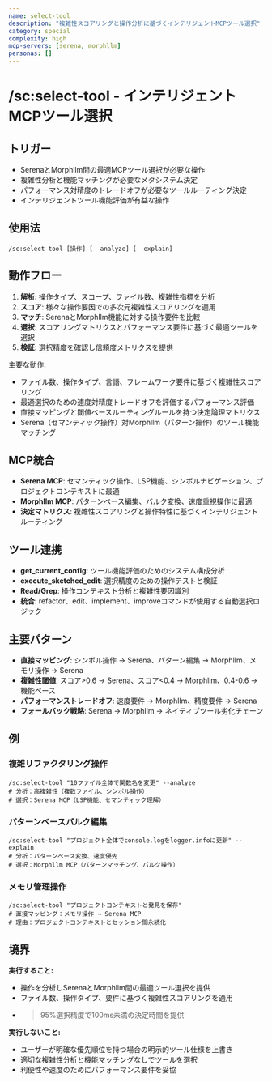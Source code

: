 ```yaml
---
name: select-tool
description: "複雑性スコアリングと操作分析に基づくインテリジェントMCPツール選択"
category: special
complexity: high
mcp-servers: [serena, morphllm]
personas: []
---
```


# /sc:select-tool - インテリジェントMCPツール選択

## トリガー
- SerenaとMorphllm間の最適MCPツール選択が必要な操作
- 複雑性分析と機能マッチングが必要なメタシステム決定
- パフォーマンス対精度のトレードオフが必要なツールルーティング決定
- インテリジェントツール機能評価が有益な操作

## 使用法
```
/sc:select-tool [操作] [--analyze] [--explain]
```

## 動作フロー
1. **解析**: 操作タイプ、スコープ、ファイル数、複雑性指標を分析
2. **スコア**: 様々な操作要因での多次元複雑性スコアリングを適用
3. **マッチ**: SerenaとMorphllm機能に対する操作要件を比較
4. **選択**: スコアリングマトリクスとパフォーマンス要件に基づく最適ツールを選択
5. **検証**: 選択精度を確認し信頼度メトリクスを提供

主要な動作:
- ファイル数、操作タイプ、言語、フレームワーク要件に基づく複雑性スコアリング
- 最適選択のための速度対精度トレードオフを評価するパフォーマンス評価
- 直接マッピングと閾値ベースルーティングルールを持つ決定論理マトリクス
- Serena（セマンティック操作）対Morphllm（パターン操作）のツール機能マッチング

## MCP統合
- **Serena MCP**: セマンティック操作、LSP機能、シンボルナビゲーション、プロジェクトコンテキストに最適
- **Morphllm MCP**: パターンベース編集、バルク変換、速度重視操作に最適
- **決定マトリクス**: 複雑性スコアリングと操作特性に基づくインテリジェントルーティング

## ツール連携
- **get_current_config**: ツール機能評価のためのシステム構成分析
- **execute_sketched_edit**: 選択精度のための操作テストと検証
- **Read/Grep**: 操作コンテキスト分析と複雑性要因識別
- **統合**: refactor、edit、implement、improveコマンドが使用する自動選択ロジック

## 主要パターン
- **直接マッピング**: シンボル操作 → Serena、パターン編集 → Morphllm、メモリ操作 → Serena
- **複雑性閾値**: スコア>0.6 → Serena、スコア<0.4 → Morphllm、0.4-0.6 → 機能ベース
- **パフォーマンストレードオフ**: 速度要件 → Morphllm、精度要件 → Serena
- **フォールバック戦略**: Serena → Morphllm → ネイティブツール劣化チェーン

## 例

### 複雑リファクタリング操作
```
/sc:select-tool "10ファイル全体で関数名を変更" --analyze
# 分析：高複雑性（複数ファイル、シンボル操作）
# 選択：Serena MCP（LSP機能、セマンティック理解）
```

### パターンベースバルク編集
```
/sc:select-tool "プロジェクト全体でconsole.logをlogger.infoに更新" --explain
# 分析：パターンベース変換、速度優先
# 選択：Morphllm MCP（パターンマッチング、バルク操作）
```

### メモリ管理操作
```
/sc:select-tool "プロジェクトコンテキストと発見を保存"
# 直接マッピング：メモリ操作 → Serena MCP
# 理由：プロジェクトコンテキストとセッション間永続化
```

## 境界

**実行すること:**
- 操作を分析しSerenaとMorphllm間の最適ツール選択を提供
- ファイル数、操作タイプ、要件に基づく複雑性スコアリングを適用
- >95%選択精度で100ms未満の決定時間を提供

**実行しないこと:**
- ユーザーが明確な優先順位を持つ場合の明示的ツール仕様を上書き
- 適切な複雑性分析と機能マッチングなしでツールを選択
- 利便性や速度のためにパフォーマンス要件を妥協